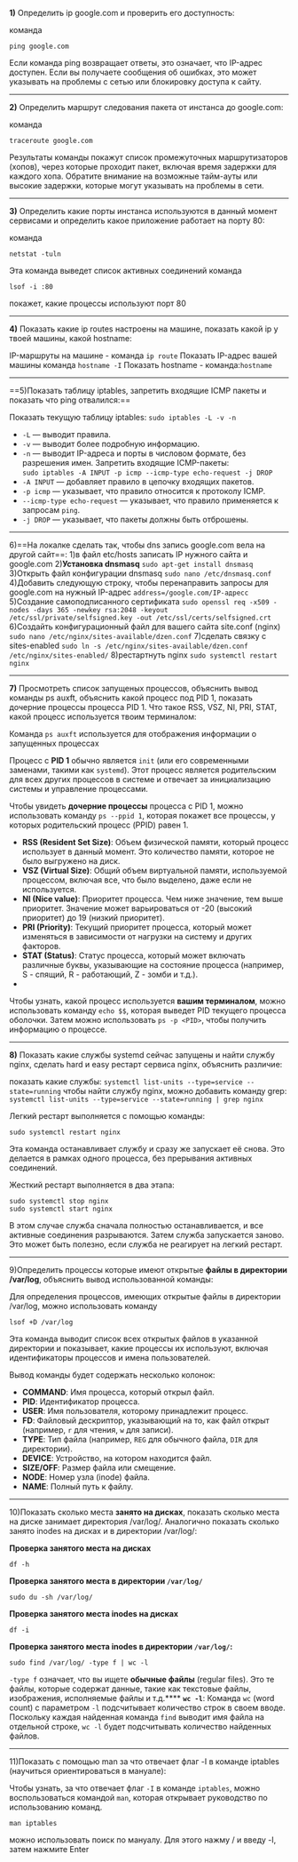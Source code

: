 **1)** Определить ip google.com и проверить его доступность:

команда
```
ping google.com
```
Если команда ping возвращает ответы, это означает, что IP-адрес доступен.
    Если вы получаете сообщения об ошибках, это может указывать на проблемы с сетью или блокировку доступа к сайту.
_____________________________________________________________
**2)** Определить маршрут следования пакета от инстанса до google.com:

команда 
```
traceroute google.com
```
Результаты команды покажут список промежуточных маршрутизаторов (хопов), через которые проходит пакет, включая время задержки для каждого хопа.
Обратите внимание на возможные тайм-ауты или высокие задержки, которые могут указывать на проблемы в сети.
__________________________________________________________
**3)** Определить какие порты инстанса используются в данный момент сервисами и определить какое приложение работает на порту 80:

команда 
```
netstat -tuln
```
Эта команда выведет список активных соединений
команда 
```
lsof -i :80
``` 
покажет, какие процессы используют порт 80
_____________________________________________________________
**4)** Показать какие ip routes настроены на машине, показать какой ip у твоей машины, какой hostname:

IP-маршруты на машине - команда ```ip route```
Показать IP-адрес вашей машины команда ```hostname -I```
Показать hostname - команда:```hostname```
_____________________________________________________________
==5)Показать таблицу iptables, запретить входящие ICMP пакеты и показать что ping отвалился:==

Показать текущую таблицу iptables: ```sudo iptables -L -v -n```
- `-L` — выводит правила.
- `-v` — выводит более подробную информацию.
- `-n` — выводит IP-адреса и порты в числовом формате, без разрешения имен.
Запретить входящие ICMP-пакеты:  
```sudo iptables -A INPUT -p icmp --icmp-type echo-request -j DROP``` 
- `-A INPUT` — добавляет правило в цепочку входящих пакетов.
- `-p icmp` — указывает, что правило относится к протоколу ICMP.
- `--icmp-type echo-request` — указывает, что правило применяется к запросам `ping`.
- `-j DROP` — указывает, что пакеты должны быть отброшены.
_____________________________________________________________
6)==На локалке сделать так, чтобы dns запись google.com вела на другой сайт==:
	1)в файл etc/hosts записать IP нужного сайта и google.com
	2)**Установка dnsmasq** ```sudo apt-get install dnsmasq```
	3)Открыть файл конфигурации dnsmasq 
	```sudo nano /etc/dnsmasq.conf```
	4)Добавить следующую строку, чтобы перенаправить запросы для google.com на нужный IP-адрес `address=/google.com/IP-адресс`
	5)Создание самоподписанного сертификата `sudo openssl req -x509 -nodes -days 365 -newkey rsa:2048 -keyout /etc/ssl/private/selfsigned.key -out /etc/ssl/certs/selfsigned.crt`
	6)Создайть конфигурационный файл для вашего сайта site.conf (nginx) `sudo nano /etc/nginx/sites-available/dzen.conf`
	7)сделать связку с sites-enabled `sudo ln -s /etc/nginx/sites-available/dzen.conf /etc/nginx/sites-enabled/`
	8)рестартнуть nginx `sudo systemctl restart nginx`
_____________________________________________________________
**7)** Просмотреть список запущеных процессов, объяснить вывод команды ps auxft, объяснить какой процесс под PID 1, показать дочерние процессы процесса PID 1. Что такое RSS, VSZ, NI, PRI, STAT, какой процесс используется твоим терминалом:

Команда `ps auxft` используется для отображения информации о запущенных процессах

Процесс с **PID 1** обычно является `init` (или его современными заменами, такими как `systemd`). Этот процесс является родительским для всех других процессов в системе и отвечает за инициализацию системы и управление процессами.

Чтобы увидеть **дочерние процессы** процесса с PID 1, можно использовать команду `ps --ppid 1`, которая покажет все процессы, у которых родительский процесс (PPID) равен 1.

- **RSS (Resident Set Size)**: Объем физической памяти, который процесс использует в данный момент. Это количество памяти, которое не было выгружено на диск.
- **VSZ (Virtual Size)**: Общий объем виртуальной памяти, используемой процессом, включая все, что было выделено, даже если не используется.
- **NI (Nice value)**: Приоритет процесса. Чем ниже значение, тем выше приоритет. Значение может варьироваться от -20 (высокий приоритет) до 19 (низкий приоритет).
- **PRI (Priority)**: Текущий приоритет процесса, который может изменяться в зависимости от нагрузки на систему и других факторов.
- **STAT (Status)**: Статус процесса, который может включать различные буквы, указывающие на состояние процесса (например, S - спящий, R - работающий, Z - зомби и т.д.).
- 
Чтобы узнать, какой процесс используется **вашим терминалом**, можно использовать команду `echo $$`, которая выведет PID текущего процесса оболочки. Затем можно использовать `ps -p <PID>`, чтобы получить информацию о процессе.
_____________________________________________________________
**8)** Показать какие службы systemd сейчас запущены и найти службу nginx, сделать hard и easy рестарт сервиса nginx, объяснить различие: 

показать какие службы: `systemctl list-units --type=service --state=running`
чтобы найти службу nginx, можно добавить команду grep: 
`systemctl list-units --type=service --state=running | grep nginx`

Легкий рестарт выполняется с помощью команды: 
```
sudo systemctl restart nginx
```
Эта команда останавливает службу и сразу же запускает её снова. Это делается в рамках одного процесса, без прерывания активных соединений.

Жесткий рестарт выполняется в два этапа:
```
sudo systemctl stop nginx
sudo systemctl start nginx
```
В этом случае служба сначала полностью останавливается, и все активные соединения разрываются. Затем служба запускается заново. Это может быть полезно, если служба не реагирует на легкий рестарт.
_____________________________________________________________
9)Определить процессы которые имеют открытые **файлы в директории /var/log**, объяснить вывод использованной команды:

Для определения процессов, имеющих открытые файлы в директории /var/log, можно использовать команду 
```
lsof +D /var/log
```
Эта команда выводит список всех открытых файлов в указанной директории и показывает, какие процессы их используют, включая идентификаторы процессов и имена пользователей.

Вывод команды будет содержать несколько колонок:
- **COMMAND**: Имя процесса, который открыл файл.
- **PID**: Идентификатор процесса.
- **USER**: Имя пользователя, которому принадлежит процесс.
- **FD**: Файловый дескриптор, указывающий на то, как файл открыт (например, `r` для чтения, `w` для записи).
- **TYPE**: Тип файла (например, `REG` для обычного файла, `DIR` для директории).
- **DEVICE**: Устройство, на котором находится файл.
- **SIZE/OFF**: Размер файла или смещение.
- **NODE**: Номер узла (inode) файла.
- **NAME**: Полный путь к файлу.
_____________________________________________________________
10)Показать сколько места **занято на дисках**, показать сколько места на диске занимает директория /var/log/. Аналогично показать сколько занято inodes на дисках и в директории /var/log/:

**Проверка занятого места на дисках**
```
df -h
```

**Проверка занятого места в директории `/var/log/`**
```
sudo du -sh /var/log/
```

**Проверка занятого места inodes на дисках**
```
df -i
```


**Проверка занятого места inodes в директории `/var/log/`:**
```
sudo find /var/log/ -type f | wc -l
```

`-type f` означает, что вы ищете **обычные файлы** (regular files). Это те файлы, которые содержат данные, такие как текстовые файлы, изображения, исполняемые файлы и т.д.****
**`wc -l`**: Команда `wc` (word count) с параметром `-l` подсчитывает количество строк в своем вводе. Поскольку каждая найденная команда `find` выводит имя файла на отдельной строке, `wc -l` будет подсчитывать количество найденных файлов.
_____________________________________________________________
11)Показать с помощью man за что отвечает флаг -I в команде iptables (научиться ориентироваться в мануале):

Чтобы узнать, за что отвечает флаг `-I` в команде `iptables`, можно воспользоваться командой `man`, которая открывает руководство по использованию команд.
```
man iptables
```
 можно использовать поиск по мануалу. Для этого нажму / и введу -I, затем нажмите Enter
 